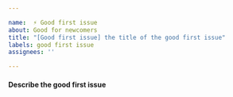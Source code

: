 ```yaml
---

name:  ⚡ Good first issue
about: Good for newcomers
title: "[Good first issue] the title of the good first issue"
labels: good first issue
assignees: ''

---
```


#### Describe the good first issue
